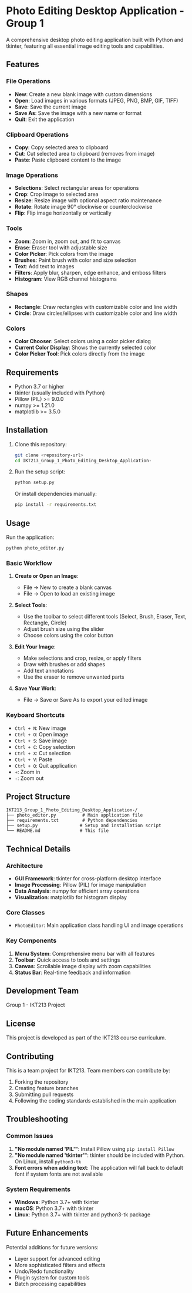 # Photo Editing Desktop Application - Group 1

A comprehensive desktop photo editing application built with Python and tkinter, featuring all essential image editing tools and capabilities.

## Features

### File Operations
- **New**: Create a new blank image with custom dimensions
- **Open**: Load images in various formats (JPEG, PNG, BMP, GIF, TIFF)
- **Save**: Save the current image
- **Save As**: Save the image with a new name or format
- **Quit**: Exit the application

### Clipboard Operations
- **Copy**: Copy selected area to clipboard
- **Cut**: Cut selected area to clipboard (removes from image)
- **Paste**: Paste clipboard content to the image

### Image Operations
- **Selections**: Select rectangular areas for operations
- **Crop**: Crop image to selected area
- **Resize**: Resize image with optional aspect ratio maintenance
- **Rotate**: Rotate image 90° clockwise or counterclockwise
- **Flip**: Flip image horizontally or vertically

### Tools
- **Zoom**: Zoom in, zoom out, and fit to canvas
- **Erase**: Eraser tool with adjustable size
- **Color Picker**: Pick colors from the image
- **Brushes**: Paint brush with color and size selection
- **Text**: Add text to images
- **Filters**: Apply blur, sharpen, edge enhance, and emboss filters
- **Histogram**: View RGB channel histograms

### Shapes
- **Rectangle**: Draw rectangles with customizable color and line width
- **Circle**: Draw circles/ellipses with customizable color and line width

### Colors
- **Color Chooser**: Select colors using a color picker dialog
- **Current Color Display**: Shows the currently selected color
- **Color Picker Tool**: Pick colors directly from the image

## Requirements

- Python 3.7 or higher
- tkinter (usually included with Python)
- Pillow (PIL) >= 9.0.0
- numpy >= 1.21.0
- matplotlib >= 3.5.0

## Installation

1. Clone this repository:
   ```bash
   git clone <repository-url>
   cd IKT213_Group_1_Photo_Editing_Desktop_Application-
   ```

2. Run the setup script:
   ```bash
   python setup.py
   ```

   Or install dependencies manually:
   ```bash
   pip install -r requirements.txt
   ```

## Usage

Run the application:
```bash
python photo_editor.py
```

### Basic Workflow

1. **Create or Open an Image**:
   - File → New to create a blank canvas
   - File → Open to load an existing image

2. **Select Tools**:
   - Use the toolbar to select different tools (Select, Brush, Eraser, Text, Rectangle, Circle)
   - Adjust brush size using the slider
   - Choose colors using the color button

3. **Edit Your Image**:
   - Make selections and crop, resize, or apply filters
   - Draw with brushes or add shapes
   - Add text annotations
   - Use the eraser to remove unwanted parts

4. **Save Your Work**:
   - File → Save or Save As to export your edited image

### Keyboard Shortcuts

- `Ctrl + N`: New image
- `Ctrl + O`: Open image
- `Ctrl + S`: Save image
- `Ctrl + C`: Copy selection
- `Ctrl + X`: Cut selection
- `Ctrl + V`: Paste
- `Ctrl + Q`: Quit application
- `+`: Zoom in
- `-`: Zoom out

## Project Structure

```
IKT213_Group_1_Photo_Editing_Desktop_Application-/
├── photo_editor.py          # Main application file
├── requirements.txt         # Python dependencies
├── setup.py                # Setup and installation script
└── README.md               # This file
```

## Technical Details

### Architecture
- **GUI Framework**: tkinter for cross-platform desktop interface
- **Image Processing**: Pillow (PIL) for image manipulation
- **Data Analysis**: numpy for efficient array operations
- **Visualization**: matplotlib for histogram display

### Core Classes
- `PhotoEditor`: Main application class handling UI and image operations

### Key Components
1. **Menu System**: Comprehensive menu bar with all features
2. **Toolbar**: Quick access to tools and settings
3. **Canvas**: Scrollable image display with zoom capabilities
4. **Status Bar**: Real-time feedback and information

## Development Team

Group 1 - IKT213 Project

## License

This project is developed as part of the IKT213 course curriculum.

## Contributing

This is a team project for IKT213. Team members can contribute by:
1. Forking the repository
2. Creating feature branches
3. Submitting pull requests
4. Following the coding standards established in the main application

## Troubleshooting

### Common Issues

1. **"No module named 'PIL'"**: Install Pillow using `pip install Pillow`
2. **"No module named 'tkinter'"**: tkinter should be included with Python. On Linux, install `python3-tk`
3. **Font errors when adding text**: The application will fall back to default font if system fonts are not available

### System Requirements

- **Windows**: Python 3.7+ with tkinter
- **macOS**: Python 3.7+ with tkinter
- **Linux**: Python 3.7+ with tkinter and python3-tk package

## Future Enhancements

Potential additions for future versions:
- Layer support for advanced editing
- More sophisticated filters and effects
- Undo/Redo functionality
- Plugin system for custom tools
- Batch processing capabilities
